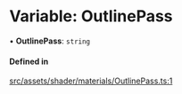 # Variable: OutlinePass

• **OutlinePass**: `string`

#### Defined in

[src/assets/shader/materials/OutlinePass.ts:1](https://github.com/Orillusion/orillusion/blob/main/src/assets/shader/materials/OutlinePass.ts#L1)

